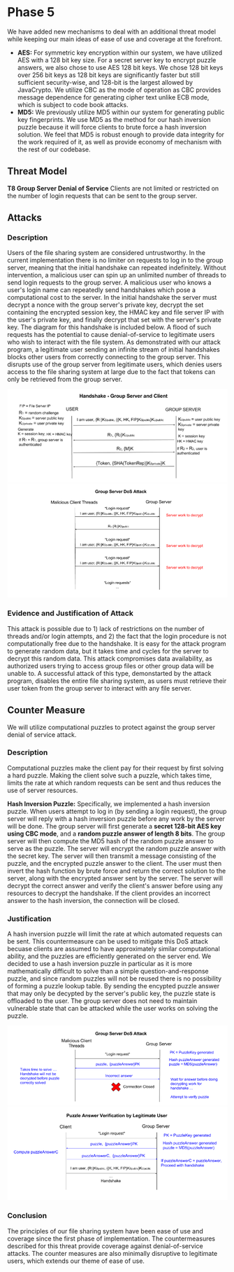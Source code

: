 # Phase 5
We have added new mechanisms to deal with an additional threat model while keeping our main ideas of ease of use and coverage at the forefront.

* **AES:** For symmetric key encryption within our system, we have utilized AES with a 128 bit key size. For a secret server key to encrypt puzzle answers, we also chose to use AES 128 bit keys. We chose 128 bit keys over 256 bit keys as 128 bit keys are significantly faster but still sufficient security-wise, and 128-bit is the largest allowed by JavaCrypto. We utilize CBC as the mode of operation as CBC provides message dependence for generating cipher text unlike ECB mode, which is subject to code book attacks.
* **MD5:** We previously utilize MD5 within our system for generating public key fingerprints. We use MD5 as the method for our hash inversion puzzle because it will force clients to brute force a hash inversion solution. We feel that MD5 is robust enough to provide data integrity for the work required of it, as well as provide economy of mechanism with the rest of our codebase.

## Threat Model
**T8 Group Server Denial of Service** Clients are not limited or restricted on the number of login requests that can be sent to the group server.

## Attacks
### Description
Users of the file sharing system are considered untrustworthy. In the current implementation there is no limiter on requests to log in to the group server, meaning that the initial handshake can repeated indefinitely. Without intervention, a malicious user can spin up an unlimited number of threads to send login requests to the group server. A malicious user who knows a user's login name can repeatedly send handshakes which pose a computational cost to the server. In the initial handshake the server must decrypt a nonce with the group server's private key, decrypt the set containing the encrypted session key, the HMAC key and file server IP with the user's private key, and finally decrypt that set with the server's private key. The diagram for this handshake is included below. A flood of such requests has the potential to cause denial-of-service to legitimate users who wish to interact with the file system. As demonstrated with our attack program, a legitimate user sending an infinite stream of initial handshakes blocks other users from correctly connecting to the group server. This disrupts use of the group server from legitimate users, which denies users access to the file sharing system at large due to the fact that tokens can only be retrieved from the group server. 

![alt text](T5Handshakeup.png)
![alt text](T8AttackNew.png)

### Evidence and Justification of Attack
This attack is possible due to 1) lack of restrictions on the number of threads and/or login attempts, and 2) the fact that the login procedure is not computationally free due to the handshake. It is easy for the attack program to generate random data, but it takes time and cycles for the server to decrypt this random data. This attack compromises data availability, as authorized users trying to access group files or other group data will be unable to. A successful attack of this type, demonstarted by the attack program, disables the entire file sharing system, as users must retrieve their user token from the group server to interact with any file server.

## Counter Measure
We will utilize computational puzzles to protect against the group server denial of service attack.

### Description
Computational puzzles make the client pay for their request by first solving a hard puzzle. Making the client solve such a puzzle, which takes time, limits the rate at which random requests can be sent and thus reduces the use of server resources.

**Hash Inversion Puzzle:**
Specifically, we implemented a hash inversion puzzle. When users attempt to log in (by sending a login request), the group server will reply with a hash inversion puzzle before any work by the server will be done. The group server will first generate a **secret 128-bit AES key using CBC mode**, and a **random puzzle answer of length 8 bits**. The group server will then compute the MD5 hash of the random puzzle answer to serve as the puzzle. The server will encrypt the random puzzle answer with the secret key. The server will then transmit a message consisting of the puzzle, and the encrypted puzzle answer to the client. The user must then invert the hash function by brute force and return the correct solution to the server, along with the encrypted answer sent by the server. The server will decrypt the correct answer and verify the client's answer before using any resources to decrypt the handshake. If the client provides an incorrect answer to the hash inversion, the connection will be closed.

### Justification
A hash inversion puzzle will limit the rate at which automated requests can be sent. This countermeasure can be used to mitigate this DoS attack becuase clients are assumed to have approximately similar computational ability, and the puzzles are efficiently generated on the server end. We decided to use a hash inversion puzzle in particular as it is more mathematically difficult to solve than a simple question-and-response puzzle, and since random puzzles will not be reused there is no possibility of forming a puzzle lookup table. By sending the encypted puzzle answer that may only be decypted by the server's public key, the puzzle state is offloaded to the user. The group server does not need to maintain vulnerable state that can be attacked while the user works on solving the puzzle. 

![alt text](T8RateLimitingNew1.png)
![alt text](T8PuzzleDiagramLegitNew.png)

### Conclusion
The principles of our file sharing system have been ease of use and coverage since the first phase of implementation. The countermeasures described for this threat provide coverage against denial-of-service attacks. The counter measures are also minimally disruptive to legitimate users, which extends our theme of ease of use. 
